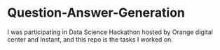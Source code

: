 # Question-Answer-Generation
I was participating in Data Science Hackathon hosted by Orange digital center and Instant, and this repo is the tasks I worked on.

